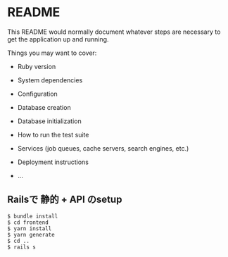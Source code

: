 # README

This README would normally document whatever steps are necessary to get the
application up and running.

Things you may want to cover:

* Ruby version

* System dependencies

* Configuration

* Database creation

* Database initialization

* How to run the test suite

* Services (job queues, cache servers, search engines, etc.)

* Deployment instructions

* ...

## Railsで 静的 + API のsetup
```
$ bundle install
$ cd frontend
$ yarn install
$ yarn generate
$ cd ..
$ rails s
```